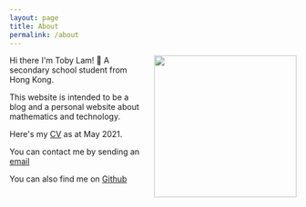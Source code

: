 ```yaml
---
layout: page
title: About
permalink: /about
---
```


<img style = "padding-left: 10px;"
align="right" 
src="{{site.url}}/download/profile.webp" 
width='250' >

Hi there I'm Toby Lam! 👋 A secondary school student from Hong Kong. 

This website is intended to be a blog and a personal website about mathematics and technology.

Here's my [CV]({{site.url}}/download/CV.pdf) as at May 2021. 

You can contact me by sending an [email](mailto:greenone092@gmail.com)

You can also find me on [Github](https://github.com/greenone092)


